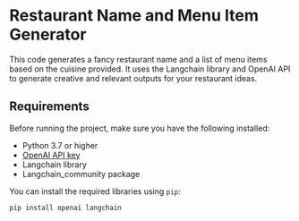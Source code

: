 # Restaurant Name and Menu Item Generator

This code generates a fancy restaurant name and a list of menu items based on the cuisine provided. It uses the Langchain library and OpenAI API to generate creative and relevant outputs for your restaurant ideas.

## Requirements

Before running the project, make sure you have the following installed:

- Python 3.7 or higher
- [OpenAI API key](https://beta.openai.com/signup/)
- Langchain library
- Langchain_community package

You can install the required libraries using `pip`:

```bash
pip install openai langchain
